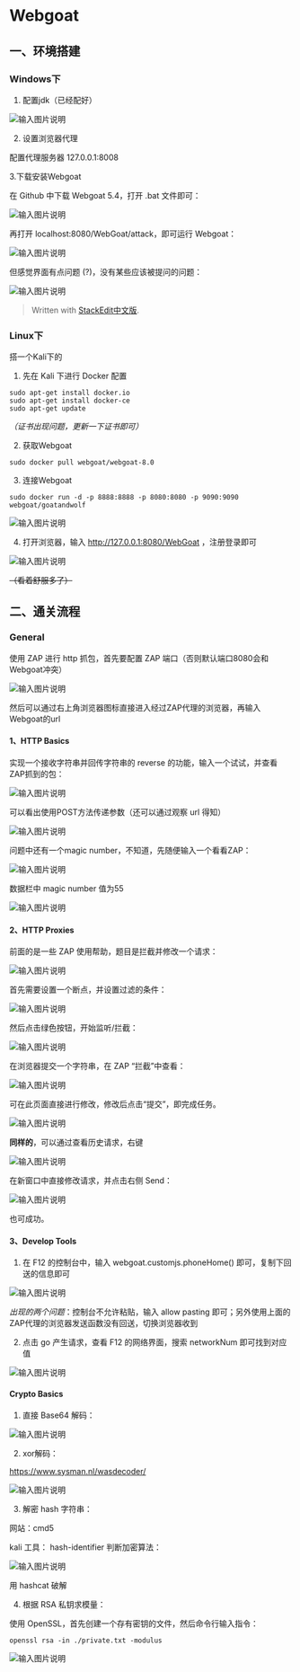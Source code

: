 
# Webgoat

## 一、环境搭建

### Windows下

1. 配置jdk（已经配好）

![输入图片说明](https://s2.loli.net/2023/03/14/oHyNg6mhJIMGRY3.png)

2. 设置浏览器代理

配置代理服务器 127.0.0.1:8008

3.下载安装Webgoat

在 Github 中下载 Webgoat 5.4，打开 .bat 文件即可：

![输入图片说明](https://s2.loli.net/2023/03/14/DFvZ7q5LoWnNw9d.png)

再打开 localhost:8080/WebGoat/attack，即可运行 Webgoat：

![输入图片说明](https://s2.loli.net/2023/03/14/IkURKrlcaZgneuQ.png)

但感觉界面有点问题 (?)，没有某些应该被提问的问题：

![输入图片说明](https://s2.loli.net/2023/03/14/zDLtTc9N7Rg2BbS.png)

> Written with [StackEdit中文版](https://stackedit.cn/).

### Linux下

搭一个Kali下的

1. 先在 Kali 下进行 Docker 配置

```
sudo apt-get install docker.io
sudo apt-get install docker-ce
sudo apt-get update
```
*（证书出现问题，更新一下证书即可）*

2. 获取Webgoat

```
sudo docker pull webgoat/webgoat-8.0
```

3. 连接Webgoat

```
sudo docker run -d -p 8888:8888 -p 8080:8080 -p 9090:9090 webgoat/goatandwolf
```

![输入图片说明](https://s2.loli.net/2023/03/14/AVKEBWz8OIaiQ2y.png)

4. 打开浏览器，输入 http://127.0.0.1:8080/WebGoat ，注册登录即可

![输入图片说明](https://s2.loli.net/2023/03/14/sRomKprDGWP26Vq.png)

~~（看着舒服多了）~~

## 二、通关流程

### General

使用 ZAP 进行 http 抓包，首先要配置 ZAP 端口（否则默认端口8080会和Webgoat冲突）

![输入图片说明](https://s2.loli.net/2023/03/14/pv9Kl3L2o4RfjM6.png)

然后可以通过右上角浏览器图标直接进入经过ZAP代理的浏览器，再输入Webgoat的url

#### 1、HTTP Basics

实现一个接收字符串并回传字符串的 reverse 的功能，输入一个试试，并查看ZAP抓到的包：

![输入图片说明](https://s2.loli.net/2023/03/14/GWagE2j6dX1mfBz.png)

可以看出使用POST方法传递参数（还可以通过观察 url 得知）

![输入图片说明](https://s2.loli.net/2023/03/14/93jJm1sHQLyW25v.png)

问题中还有一个magic number，不知道，先随便输入一个看看ZAP：

![输入图片说明](https://s2.loli.net/2023/03/14/LEjATyXwvFVJauD.png)

数据栏中 magic number 值为55

![输入图片说明](https://s2.loli.net/2023/03/14/SnFp65jwLV7MmUd.png)

#### 2、HTTP Proxies

前面的是一些 ZAP 使用帮助，题目是拦截并修改一个请求：

![输入图片说明](https://s2.loli.net/2023/03/15/vnVCKZj3yeRb6QD.png)

首先需要设置一个断点，并设置过滤的条件：

![输入图片说明](https://s2.loli.net/2023/03/15/j4vowdmk1MXt8ND.png)

然后点击绿色按钮，开始监听/拦截：

![输入图片说明](https://s2.loli.net/2023/03/15/gvru3zhDOK67QPe.png)

在浏览器提交一个字符串，在 ZAP “拦截”中查看：

![输入图片说明](https://s2.loli.net/2023/03/15/dSkIGQ9hfbPMcJg.png)

可在此页面直接进行修改，修改后点击“提交”，即完成任务。

![输入图片说明](https://s2.loli.net/2023/03/15/HtkxviSVlARcG6g.png)

**同样的**，可以通过查看历史请求，右键

![输入图片说明](https://s2.loli.net/2023/03/15/O4BlKck6uxL9d5t.png)

在新窗口中直接修改请求，并点击右侧 Send：

![输入图片说明](https://s2.loli.net/2023/03/15/ijzaNVtBqK9vI4A.png)

也可成功。

#### 3、Develop Tools

1. 在 F12 的控制台中，输入 webgoat.customjs.phoneHome() 即可，复制下回送的信息即可

![输入图片说明](https://s2.loli.net/2023/03/15/l7C4UERxcnWS5DZ.png)

*出现的两个问题*：控制台不允许粘贴，输入 allow pasting 即可；另外使用上面的ZAP代理的浏览器发送函数没有回送，切换浏览器收到

2. 点击 go 产生请求，查看 F12 的网络界面，搜索 networkNum 即可找到对应值

![输入图片说明](https://s2.loli.net/2023/03/15/vFYAS283G9aCznV.png)

#### Crypto Basics

1. 直接 Base64 解码：

![输入图片说明](https://s2.loli.net/2023/03/16/3pV2WJvhEGTDOC5.png)

2. xor解码：

https://www.sysman.nl/wasdecoder/

![输入图片说明](https://s2.loli.net/2023/03/16/oO6hWZJkspRfCc5.png)

3. 解密 hash 字符串：

网站：cmd5

kali 工具：
hash-identifier 判断加密算法：

![输入图片说明](https://s2.loli.net/2023/03/16/54tGkLRZsIxAEBw.png)

用 hashcat 破解

4. 根据 RSA 私钥求模量：

使用 OpenSSL，首先创建一个存有密钥的文件，然后命令行输入指令：
```
openssl rsa -in ./private.txt -modulus
```

![输入图片说明](https://s2.loli.net/2023/03/16/d9lhxiKt8n7pjJq.png)



<!--stackedit_data:
eyJoaXN0b3J5IjpbLTU0MjA4OTI0MywtNDIxOTI4Nzg2LC0xNT
c0Mjc1OTEwLC0xMDU0NDg3OTM2LC0xNzQ5MzI1NzM1LC05ODU3
OTY3NjMsMTc3NTgxNzY4MywtMTU3NDY3NjIxOSwtMTI1MzY0NT
YyMiwxNzczMzU0NjYzLC0xOTA4MzQ3MDQwLC02NTA4NjA0Njcs
LTc2OTEzNTQxMSwxOTczNDk1NDU4LDEwODkzNzEyMzcsMTk3Nz
AxMTQ0NywtMTU2ODA5MDU3NywtNjYxMDg0Njg3LDY1NTM0MDQy
Niw5NTk5MjY0OTZdfQ==
-->